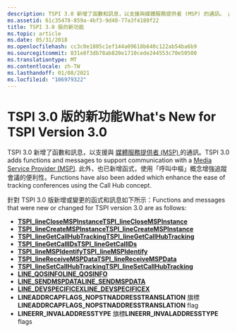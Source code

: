```yaml
---
description: TSPI 3.0 新增了函數和訊息，以支援與媒體服務提供者 (MSP) 的通訊。 此外，也已新增函式，使用「呼叫中樞」概念增強追蹤會議的便利性。
ms.assetid: 61c35478-859a-4bf3-9d40-77a3f4180f22
title: TSPI 3.0 版的新功能
ms.topic: article
ms.date: 05/31/2018
ms.openlocfilehash: cc3c0e1805c1ef144a09618b640c122ab54ba6b9
ms.sourcegitcommit: 831e8f3db78ab820e1710cede244553c70e50500
ms.translationtype: MT
ms.contentlocale: zh-TW
ms.lasthandoff: 01/08/2021
ms.locfileid: "106979322"
---
```

# <a name="whats-new-for-tspi-version-30"></a><span data-ttu-id="21c2c-104">TSPI 3.0 版的新功能</span><span class="sxs-lookup"><span data-stu-id="21c2c-104">What's New for TSPI Version 3.0</span></span>

<span data-ttu-id="21c2c-105">TSPI 3.0 新增了函數和訊息，以支援與 [媒體服務提供者 (MSP) ](./about-the-media-service-provider-msp-.md)的通訊。</span><span class="sxs-lookup"><span data-stu-id="21c2c-105">TSPI 3.0 adds functions and messages to support communication with a [Media Service Provider (MSP)](./about-the-media-service-provider-msp-.md).</span></span> <span data-ttu-id="21c2c-106">此外，也已新增函式，使用「呼叫中樞」概念增強追蹤會議的便利性。</span><span class="sxs-lookup"><span data-stu-id="21c2c-106">Functions have also been added which enhance the ease of tracking conferences using the Call Hub concept.</span></span>

<span data-ttu-id="21c2c-107">針對 TSPI 3.0 版新增或變更的函式和訊息如下所示：</span><span class="sxs-lookup"><span data-stu-id="21c2c-107">Functions and messages that were new or changed for TSPI version 3.0 are as follows:</span></span>

-   [<span data-ttu-id="21c2c-108">**TSPI_lineCloseMSPInstance**</span><span class="sxs-lookup"><span data-stu-id="21c2c-108">**TSPI_lineCloseMSPInstance**</span></span>](/windows/win32/api/tspi/nf-tspi-tspi_lineclosemspinstance)
-   [<span data-ttu-id="21c2c-109">**TSPI_lineCreateMSPInstance**</span><span class="sxs-lookup"><span data-stu-id="21c2c-109">**TSPI_lineCreateMSPInstance**</span></span>](/windows/win32/api/tspi/nf-tspi-tspi_linecreatemspinstance)
-   [<span data-ttu-id="21c2c-110">**TSPI_lineGetCallHubTracking**</span><span class="sxs-lookup"><span data-stu-id="21c2c-110">**TSPI_lineGetCallHubTracking**</span></span>](/windows/win32/api/tspi/nf-tspi-tspi_linegetcallhubtracking)
-   [<span data-ttu-id="21c2c-111">**TSPI_lineGetCallIDs**</span><span class="sxs-lookup"><span data-stu-id="21c2c-111">**TSPI_lineGetCallIDs**</span></span>](/windows/win32/api/tspi/nf-tspi-tspi_linegetcallids)
-   [<span data-ttu-id="21c2c-112">**TSPI_lineMSPIdentify**</span><span class="sxs-lookup"><span data-stu-id="21c2c-112">**TSPI_lineMSPIdentify**</span></span>](/windows/win32/api/tspi/nf-tspi-tspi_linemspidentify)
-   [<span data-ttu-id="21c2c-113">**TSPI_lineReceiveMSPData**</span><span class="sxs-lookup"><span data-stu-id="21c2c-113">**TSPI_lineReceiveMSPData**</span></span>](/windows/win32/api/tspi/nf-tspi-tspi_linereceivemspdata)
-   [<span data-ttu-id="21c2c-114">**TSPI_lineSetCallHubTracking**</span><span class="sxs-lookup"><span data-stu-id="21c2c-114">**TSPI_lineSetCallHubTracking**</span></span>](/windows/win32/api/tspi/nf-tspi-tspi_linesetcallhubtracking)
-   [<span data-ttu-id="21c2c-115">**LINE_QOSINFO**</span><span class="sxs-lookup"><span data-stu-id="21c2c-115">**LINE_QOSINFO**</span></span>](line-qosinfo.md)
-   [<span data-ttu-id="21c2c-116">**LINE_SENDMSPDATA**</span><span class="sxs-lookup"><span data-stu-id="21c2c-116">**LINE_SENDMSPDATA**</span></span>](line-sendmspdata.md)
-   <span data-ttu-id="21c2c-117">[**LINE_DEVSPECIFICEX**](/previous-versions/windows/desktop/legacy/ms725226(v=vs.85))</span><span class="sxs-lookup"><span data-stu-id="21c2c-117">[**LINE_DEVSPECIFICEX**](/previous-versions/windows/desktop/legacy/ms725226(v=vs.85))</span></span>
-   <span data-ttu-id="21c2c-118">**LINEADDRCAPFLAGS_NOPSTNADDRESSTRANSLATION** 旗標</span><span class="sxs-lookup"><span data-stu-id="21c2c-118">**LINEADDRCAPFLAGS_NOPSTNADDRESSTRANSLATION** flag</span></span>
-   <span data-ttu-id="21c2c-119">**LINEERR_INVALADDRESSTYPE** 旗標</span><span class="sxs-lookup"><span data-stu-id="21c2c-119">**LINEERR_INVALADDRESSTYPE** flags</span></span>

 

 
